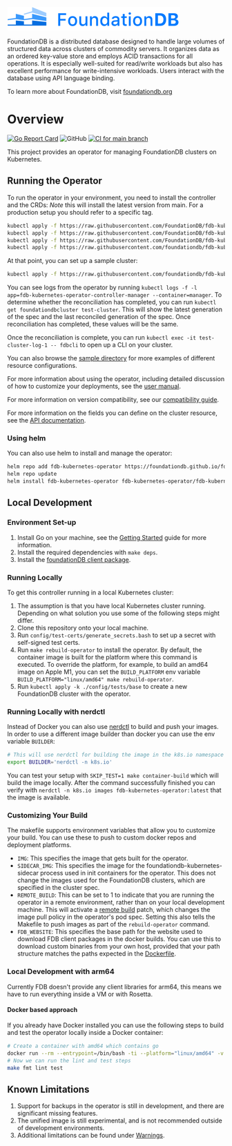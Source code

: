 <img alt="FoundationDB logo" src="docs/FDB_logo.png?raw=true" width="400">

FoundationDB is a distributed database designed to handle large volumes of structured data across clusters of commodity servers. It organizes data as an ordered key-value store and employs ACID transactions for all operations. It is especially well-suited for read/write workloads but also has excellent performance for write-intensive workloads. Users interact with the database using API language binding.

To learn more about FoundationDB, visit [foundationdb.org](https://www.foundationdb.org/)

# Overview

[![Go Report Card](https://goreportcard.com/badge/github.com/FoundationDB/fdb-kubernetes-operator)](https://goreportcard.com/report/github.com/FoundationDB/fdb-kubernetes-operator)
![GitHub](https://img.shields.io/github/license/FoundationDB/fdb-kubernetes-operator)
[![CI for main branch](https://github.com/FoundationDB/fdb-kubernetes-operator/actions/workflows/pull_request.yml/badge.svg)](https://github.com/FoundationDB/fdb-kubernetes-operator/actions/workflows/pull_request.yml)

This project provides an operator for managing FoundationDB clusters on Kubernetes.

## Running the Operator

To run the operator in your environment, you need to install the controller and the CRDs:
*Note* this will install the latest version from main. For a production setup you should refer to a specific tag.

```bash
kubectl apply -f https://raw.githubusercontent.com/FoundationDB/fdb-kubernetes-operator/main/config/crd/bases/apps.foundationdb.org_foundationdbclusters.yaml
kubectl apply -f https://raw.githubusercontent.com/FoundationDB/fdb-kubernetes-operator/main/config/crd/bases/apps.foundationdb.org_foundationdbbackups.yaml
kubectl apply -f https://raw.githubusercontent.com/FoundationDB/fdb-kubernetes-operator/main/config/crd/bases/apps.foundationdb.org_foundationdbrestores.yaml
kubectl apply -f https://raw.githubusercontent.com/foundationdb/fdb-kubernetes-operator/main/config/samples/deployment.yaml
```

At that point, you can set up a sample cluster:

```bash
kubectl apply -f https://raw.githubusercontent.com/foundationdb/fdb-kubernetes-operator/main/config/samples/cluster.yaml
```

You can see logs from the operator by running
`kubectl logs -f -l app=fdb-kubernetes-operator-controller-manager --container=manager`. To determine whether the reconciliation has completed, you can run `kubectl get foundationdbcluster test-cluster`. This will show the latest generation of the
spec and the last reconciled generation of the spec. Once reconciliation has completed, these values will be the same.

Once the reconciliation is complete, you can run `kubectl exec -it test-cluster-log-1 -- fdbcli` to open up a CLI on your cluster.

You can also browse the [sample directory](config/samples) for more examples of different resource configurations.

For more information about using the operator, including detailed discussion of how to customize your deployments, see the [user manual](docs/manual/index.md).

For more information on version compatibility, see our [compatibility guide](docs/compatibility.md).

For more information on the fields you can define on the cluster resource, see the [API documentation](docs/cluster_spec.md).

### Using helm

You can also use helm to install and manage the operator:

```bash
helm repo add fdb-kubernetes-operator https://foundationdb.github.io/fdb-kubernetes-operator/
helm repo update
helm install fdb-kubernetes-operator fdb-kubernetes-operator/fdb-kubernetes-operator
 ```

## Local Development

### Environment Set-up

1. Install Go on your machine, see the [Getting Started](https://golang.org/doc/install) guide for more information.
1. Install the required dependencies with `make deps`.
1. Install the [foundationDB client package](https://github.com/apple/foundationdb/releases).

### Running Locally

To get this controller running in a local Kubernetes cluster:

1. The assumption is that you have local Kubernetes cluster running.
   Depending on what solution you use some of the following steps might differ.
1. Clone this repository onto your local machine.
1. Run `config/test-certs/generate_secrets.bash` to set up a secret with
   self-signed test certs.
1. Run `make rebuild-operator` to install the operator. By default, the
   container image is built for the platform where this command is executed.
   To override the platform, for example, to build an amd64 image on Apple M1,
   you can set the `BUILD_PLATFORM` env variable
   `BUILD_PLATFORM="linux/amd64" make rebuild-operator`.
1. Run `kubectl apply -k ./config/tests/base`
   to create a new FoundationDB cluster with the operator.

### Running Locally with nerdctl

Instead of Docker you can also use [nerdctl](https://github.com/containerd/nerdctl) to build and push your images.
In order to use a different image builder than docker you can use the env variable `BUILDER`:

```bash
# This will use nerdctl for building the image in the k8s.io namespace
export BUILDER='nerdctl -n k8s.io'
```

You can test your setup with `SKIP_TEST=1 make container-build` which will build the image locally.
After the command successfully finished you can verify with `nerdctl -n k8s.io images fdb-kubernetes-operator:latest` that the image is available.

### Customizing Your Build

The makefile supports environment variables that allow you to customize your build. You can use these to push to custom docker repos and deployment platforms.

* `IMG`: This specifies the image that gets built for the operator.
* `SIDECAR_IMG`: This specifies the image for the foundationdb-kubernetes-sidecar process used in init containers for the operator. This does not change the images used for the FoundationDB clusters, which are specified in the cluster spec.
* `REMOTE_BUILD`: This can be set to 1 to indicate that you are running the operator in a remote environment, rather than on your local development machine. This will activate a [remote build](config/development/remote_build.yaml) patch, which changes the image pull policy in the operator's pod spec. Setting this also tells the Makefile to push images as part of the `rebuild-operator` command.
* `FDB_WEBSITE`: This specifies the base path for the website used to download FDB client packages in the docker builds. You can use this to download custom binaries from your own host, provided that your path structure matches the paths expected in the [Dockerfile](Dockerfile).

### Local Development with arm64

Currently FDB doesn't provide any client libraries for arm64, this means we have to run everything inside a VM or with Rosetta.

#### Docker based approach

If you already have Docker installed you can use the following steps to build and test the operator locally inside a Docker container:

```bash
# Create a container with amd64 which contains go
docker run --rm --entrypoint=/bin/bash -ti --platform="linux/amd64" -v $(pwd):/work -w /work docker.io/library/golang:1.18 ./scripts/setup_container.sh
# Now we can run the lint and test steps
make fmt lint test
```

## Known Limitations

1. Support for backups in the operator is still in development, and there are significant missing features.
2. The unified image is still experimental, and is not recommended outside of development environments.
3. Additional limitations can be found under [Warnings](docs/manual/warnings.md).
